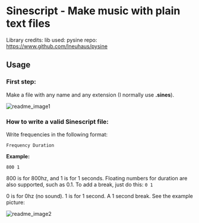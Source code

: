 # Sinescript - Make music with plain text files

Library credits:
lib used: pysine
repo: https://www.github.com/lneuhaus/pysine

## Usage

### First step:
Make a file with any name and any extension (I normally use **.sines**).

![readme_image1](https://user-images.githubusercontent.com/93295652/193435426-b94358ba-f35c-4b03-a2de-74bad4212ce9.PNG)
### How to write a valid Sinescript file:
Write frequencies in the following format:
```
Frequency Duration
```
**Example:**
```
800 1
```
800 is for 800hz, and 1 is for 1 seconds. Floating numbers for duration are also supported, such as 0.1.
To add a break, just do this:
```0 1```

0 is for 0hz (no sound). 1 is for 1 second. A 1 second break.
See the example picture:

![readme_image2](https://user-images.githubusercontent.com/93295652/193435596-87d5efaa-18be-4e43-ab6f-8bfc2f991ee1.PNG)

